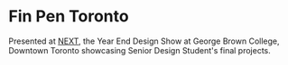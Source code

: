 # Fin Pen Toronto

Presented at [NEXT](http://yearendshow.schoolofdesign.ca/), the Year End Design Show at George Brown College, Downtown Toronto showcasing Senior Design Student's final projects.
   

